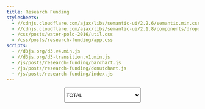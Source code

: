 ```yaml
---
title: Research Funding
stylesheets:
  - //cdnjs.cloudflare.com/ajax/libs/semantic-ui/2.2.6/semantic.min.css
  - //cdnjs.cloudflare.com/ajax/libs/semantic-ui/2.1.8/components/dropdown.min.css
  - /css/posts/water-polo-2016/util.css
  - /css/posts/research-funding/app.css
scripts:
  - //d3js.org/d3.v4.min.js
  - //d3js.org/d3-transition.v1.min.js
  - /js/posts/research-funding/barchart.js
  - /js/posts/research-funding/donutchart.js
  - /js/posts/research-funding/index.js
---
```

<div id='bar-chart-wrapper'>
    <select style="margin: 0 auto; display: flex; width: 200px; height: 3em;" class="ui selection dropdown" id='lineChartDropdown'>
        <option value='0'>TOTAL</option>
        <option value='1'>BIOENGINEERING</option>
    </select>
</div>
<div id='donut-chart-wrapper'>
</div>
